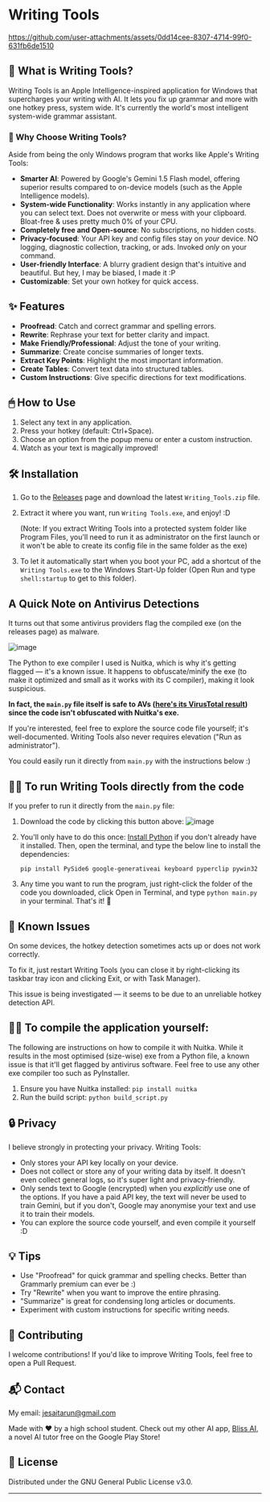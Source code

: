# Writing Tools

https://github.com/user-attachments/assets/0dd14cee-8307-4714-99f0-631fb6de1510

## 🚀 What is Writing Tools?

Writing Tools is an Apple Intelligence-inspired application for Windows that supercharges your writing with AI. It lets you fix up grammar and more with one  hotkey press, system wide. It's currently the world's most intelligent system-wide grammar assistant.

### 🌟 Why Choose Writing Tools?

Aside from being the only Windows program that works like Apple's Writing Tools:

- **Smarter AI**: Powered by Google's Gemini 1.5 Flash model, offering superior results compared to on-device models (such as the Apple Intelligence models).
- **System-wide Functionality**: Works instantly in any application where you can select text. Does not overwrite or mess with your clipboard. Bloat-free & uses pretty much 0% of your CPU.
- **Completely free and Open-source**: No subscriptions, no hidden costs.
- **Privacy-focused**: Your API key and config files stay on *your* device. NO logging, diagnostic collection, tracking, or ads. Invoked *only* on your command.
- **User-friendly Interface**: A blurry gradient design that's intuitive and beautiful. But hey, I may be biased, I made it :P
- **Customizable**: Set your own hotkey for quick access.

## ✨ Features

- **Proofread**: Catch and correct grammar and spelling errors.
- **Rewrite**: Rephrase your text for better clarity and impact.
- **Make Friendly/Professional**: Adjust the tone of your writing.
- **Summarize**: Create concise summaries of longer texts.
- **Extract Key Points**: Highlight the most important information.
- **Create Tables**: Convert text data into structured tables.
- **Custom Instructions**: Give specific directions for text modifications.

## 🖱 How to Use

1. Select any text in any application.
2. Press your hotkey (default: Ctrl+Space).
3. Choose an option from the popup menu or enter a custom instruction.
4. Watch as your text is magically improved!

## 🛠 Installation

1. Go to the [Releases](https://github.com/theJayTea/WritingTools/releases) page and download the latest `Writing_Tools.zip` file.
   
2. Extract it where you want, run `Writing Tools.exe`, and enjoy! :D
   
   (Note: If you extract Writing Tools into a protected system folder like Program Files, you'll need to run it as administrator on the first launch or it won't be able to create its config file in the same folder as the exe)
   
3. To let it automatically start when you boot your PC, add a shortcut of the `Writing Tools.exe` to the Windows Start-Up folder (Open Run and type `shell:startup` to get to this folder). 

## A Quick Note on Antivirus Detections

It turns out that some antivirus providers flag the compiled exe (on the releases page) as malware.

![image](https://github.com/user-attachments/assets/ee2260d2-cfb6-4823-881a-c560186185d1)

The Python to exe compiler I used is Nuitka, which is why it's getting flagged — it's a known issue.
It happens to obfuscate/minify the exe (to make it optimized and small as it works with its C compiler), making it look suspicious.

**In fact, the `main.py` file itself is safe to AVs ([here's its VirusTotal result](https://www.virustotal.com/gui/file/cc08cf4ffd25273f4248bb1747cf64189b623fd952a2df196a2707297d149231?nocache=1)) since the code isn't obfuscated with Nuitka's exe.**

If you're interested, feel free to explore the source code file yourself; it's well-documented. Writing Tools also never requires elevation ("Run as administrator").

You could easily run it directly from `main.py` with the instructions below :)

## 👨‍💻 To run Writing Tools directly from the code

If you prefer to run it directly from the `main.py` file:

1. Download the code by clicking this button above:
   ![image](https://github.com/user-attachments/assets/4c6cab79-4918-451c-9ad1-1bbcf8472275)

2. You'll only have to do this once: [Install Python](https://www.python.org/downloads/) if you don't already have it installed. Then, open the terminal, and type the below line to install the dependencies:
   ```
   pip install PySide6 google-generativeai keyboard pyperclip pywin32
   ```
   
3. Any time you want to run the program, just right-click the folder of the code you downloaded, click Open in Terminal, and type `python main.py` in your terminal. That's it! 🎉

## 🐞 Known Issues
On some devices, the hotkey detection sometimes acts up or does not work correctly.

To fix it, just restart Writing Tools (you can close it by right-clicking its taskbar tray icon and clicking Exit, or with Task Manager).

This issue is being investigated — it seems to be due to an unreliable hotkey detection API.


## 👨‍💻 To compile the application yourself:

The following are instructions on how to compile it with Nuitka. While it results in the most optimised (size-wise) exe from a Python file, a known issue is that it'll get flagged by antivirus software. Feel free to use any other exe compiler too such as PyInstaller.

1. Ensure you have Nuitka installed: `pip install nuitka`
2. Run the build script: `python build_script.py`

## 🔒 Privacy

I believe strongly in protecting your privacy. Writing Tools:
- Only stores your API key locally on your device.
- Does not collect or store any of your writing data by itself. It doesn't even collect general logs, so it's super light and privacy-friendly.
- Only sends text to Google (encrypted) when you *explicitly* use one of the options. If you have a paid API key, the text will never be used to train Gemini, but if you don't, Google may anonymise your text and use it to train their models.
- You can explore the source code yourself, and even compile it yourself :D

## 💡 Tips

- Use "Proofread" for quick grammar and spelling checks. Better than Grammarly premium can ever be :)
- Try "Rewrite" when you want to improve the entire phrasing.
- "Summarize" is great for condensing long articles or documents.
- Experiment with custom instructions for specific writing needs.

## 🤝 Contributing

I welcome contributions! If you'd like to improve Writing Tools, feel free to open a Pull Request.

## 📬 Contact

My email: jesaitarun@gmail.com

Made with ❤️ by a high school student. Check out my other AI app, [Bliss AI](https://play.google.com/store/apps/details?id=com.jesai.blissai), a novel AI tutor free on the Google Play Store!

## 📄 License

Distributed under the GNU General Public License v3.0.

---

